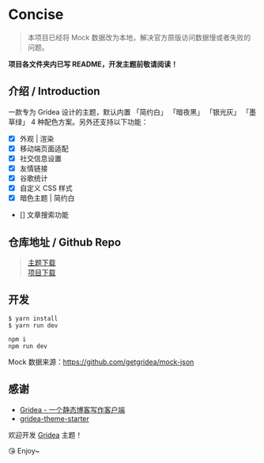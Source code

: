# Concise

> 本项目已经将 Mock 数据改为本地，解决官方原版访问数据慢或者失败的问题。

**项目各文件夹内已写 README，开发主题前敬请阅读！**

## 介绍 / Introduction

一款专为 Gridea 设计的主题，默认内置 「简约白」 「暗夜黑」 「银光灰」 「墨草绿」 4 种配色方案。另外还支持以下功能：

- [x] 外观 | 渲染
- [x] 移动端页面适配
- [x] 社交信息设置
- [x] 友情链接
- [x] 谷歌统计
- [x] 自定义 CSS 样式
- [x] 暗色主题 | 简约白
- [] 文章搜索功能

## 仓库地址 / Github Repo

> [主题下载]()    
> [项目下载]()

## 开发

```
$ yarn install
$ yarn run dev

npm i
npm run dev
```

Mock 数据来源：https://github.com/getgridea/mock-json

## 感谢

- [Gridea - 一个静态博客写作客户端](https://gridea.dev/)
- [gridea-theme-starter](https://github.com/getgridea/gridea-theme-starter)

欢迎开发 [Gridea](https://gridea.dev/) 主题！

😘 Enjoy~
